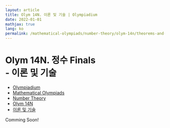 ```yaml
---
layout: article
title: Olym 14N. 이론 및 기술 | Olympiadium
date: 2022-01-01
mathjax: true
lang: ko
permalink: /mathematical-olympiads/number-theory/olym-14n/theorems-and-techniques/
---
```

# Olym 14N. 정수 Finals <br> <ssup> - 이론 및 기술</ssup>

<ul class="breadcrumb">
	<li><a href="{{ site.baseurl }}/">Olympiadium</a></li> 
	<li><a href="{{ site.baseurl }}/mathematical-olympiads/">Mathematical Olympiads</a></li> 
	<li><a href="{{ site.baseurl }}/mathematical-olympiads/number-theory/">Number Theory</a></li> 
	<li><a href="{{ site.baseurl }}/mathematical-olympiads/number-theory/olym-14n/">Olym 14N</a></li> 
	<li><a href="{{ site.baseurl }}/mathematical-olympiads/number-theory/olym-14n/theorems-and-techniques/">이론 및 기술</a></li>
</ul>

Comming Soon!
